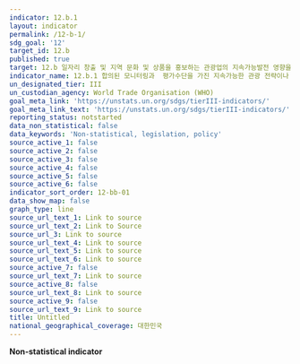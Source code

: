 ```yaml
---
indicator: 12.b.1
layout: indicator
permalink: /12-b-1/
sdg_goal: '12'
target_id: 12.b
published: true
target: 12.b 일자리 창출 및 지역 문화 및 상품을 홍보하는 관광업의 지속가능발전 영향을 모니터링 하는 도구 개발 및 이행
indicator_name: 12.b.1 합의된 모니터링과  평가수단을 가진 지속가능한 관광 전략이나 정책 그리고 이행을 위한 실행계획의 수
un_designated_tier: III
un_custodian_agency: World Trade Organisation (WHO)
goal_meta_link: 'https://unstats.un.org/sdgs/tierIII-indicators/'
goal_meta_link_text: 'https://unstats.un.org/sdgs/tierIII-indicators/'
reporting_status: notstarted
data_non_statistical: false
data_keywords: 'Non-statistical, legislation, policy'
source_active_1: false
source_active_2: false
source_active_3: false
source_active_4: false
source_active_5: false
source_active_6: false
indicator_sort_order: 12-bb-01
data_show_map: false
graph_type: line
source_url_text_1: Link to source
source_url_text_2: Link to Source
source_url_3: Link to source
source_url_text_4: Link to source
source_url_text_5: Link to source
source_url_text_6: Link to source
source_active_7: false
source_url_text_7: Link to source
source_active_8: false
source_url_text_8: Link to source
source_active_9: false
source_url_text_9: Link to source
title: Untitled
national_geographical_coverage: 대한민국
---
```

**Non-statistical indicator**